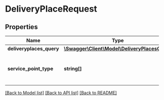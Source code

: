 # DeliveryPlaceRequest

## Properties
Name | Type | Description | Notes
------------ | ------------- | ------------- | -------------
**deliveryplaces_query** | [**\Swagger\Client\Model\DeliveryPlacesQuery**](DeliveryPlacesQuery.md) |  | [optional] 
**service_point_type** | **string[]** | Szolgáltatási pont típusa.   /   Type of service point. | [optional] 

[[Back to Model list]](../../README.md#documentation-for-models) [[Back to API list]](../../README.md#documentation-for-api-endpoints) [[Back to README]](../../README.md)

